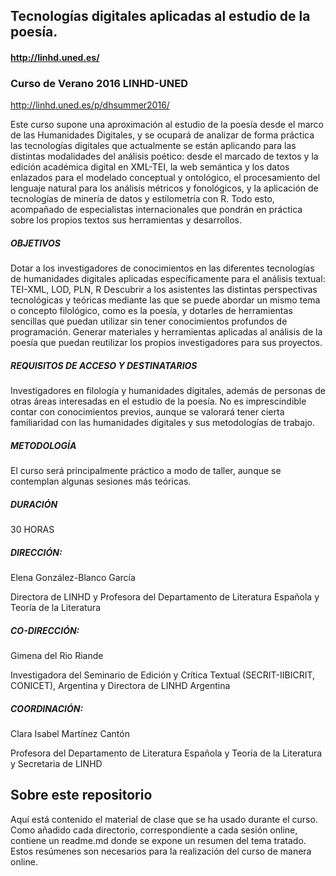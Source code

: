 
## Tecnologías digitales aplicadas al estudio de la poesía.
#### http://linhd.uned.es/
### Curso de Verano 2016 LINHD-UNED
http://linhd.uned.es/p/dhsummer2016/


Este curso supone una aproximación al estudio de la poesía desde el marco de las Humanidades Digitales, y se ocupará de analizar de forma práctica las tecnologías digitales que actualmente se están aplicando para las distintas modalidades del análisis poético: desde el marcado de textos y la edición académica digital en XML-TEI, la web semántica y los datos enlazados para el modelado conceptual y ontológico, el procesamiento del lenguaje natural para los análisis métricos y fonológicos, y la aplicación de tecnologías de minería de datos y estilometría con R. Todo esto, acompañado de especialistas internacionales que pondrán en práctica sobre los propios textos sus herramientas y desarrollos.




##### OBJETIVOS

Dotar a los investigadores de conocimientos en las diferentes tecnologías de humanidades digitales aplicadas específicamente para el análisis textual: TEI-XML, LOD, PLN, R
Descubrir a los asistentes las distintas perspectivas tecnológicas y teóricas mediante las que se puede abordar un mismo tema o concepto filológico, como es la poesía, y dotarles de herramientas sencillas que puedan utilizar sin tener conocimientos profundos de programación.
Generar materiales y herramientas aplicadas al análisis de la poesía que puedan reutilizar los propios investigadores para sus proyectos.

##### REQUISITOS DE ACCESO Y DESTINATARIOS

Investigadores en filología y humanidades digitales, además de personas de otras áreas interesadas en el estudio de la poesía. No es imprescindible contar con conocimientos previos, aunque se valorará tener cierta familiaridad con las humanidades digitales y sus metodologías de trabajo.

##### METODOLOGÍA

El curso será principalmente práctico a modo de taller, aunque se contemplan algunas sesiones más teóricas.

##### DURACIÓN

30 HORAS

##### DIRECCIÓN:

Elena González-Blanco García

Directora de LINHD y Profesora del Departamento de Literatura Española y Teoría de la Literatura

##### CO-DIRECCIÓN:

Gimena del Rio Riande

Investigadora del Seminario de Edición y Crítica Textual (SECRIT-IIBICRIT, CONICET), Argentina y Directora de LINHD Argentina

##### COORDINACIÓN:

Clara Isabel Martínez Cantón

Profesora del Departamento de Literatura Española y Teoría de la Literatura y Secretaria de LINHD


## Sobre este repositorio
Aquí está contenido el material de clase que se ha usado durante el curso. Como añadido cada directorio, correspondiente a cada sesión online, contiene un readme.md donde se expone un resumen del tema tratado.
Estos resúmenes son necesarios para la realización del curso de manera online.
